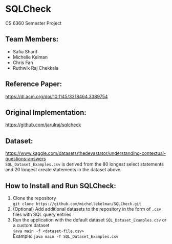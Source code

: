 # SQLCheck
CS 6360 Semester Project
## Team Members:
- Safia Sharif
- Michelle Kelman
- Chris Fan
- Ruthwik Raj Chekkala
## Reference Paper:
https://dl.acm.org/doi/10.1145/3318464.3389754
## Original Implementation:
https://github.com/jarulraj/sqlcheck
## Dataset:
https://www.kaggle.com/datasets/thedevastator/understanding-contextual-questions-answers <br>
`SQL_Dataset_Examples.csv` is derived from the 80 longest select statements and 20 longest create statements in the dataset above.
## How to Install and Run SQLCheck:
1. Clone the repository <br>
```git clone https://github.com/michellekelman/SQLCheck.git```
2. (Optional) Add additional datasets to the repository in the form of `.csv` files with SQL query entries
3. Run the application with the default dataset `SQL_Dataset_Examples.csv` or a custom dataset <br>
```java main -f <dataset-file.csv>``` <br>
Example: ```java main -f SQL_Dataset_Examples.csv```
